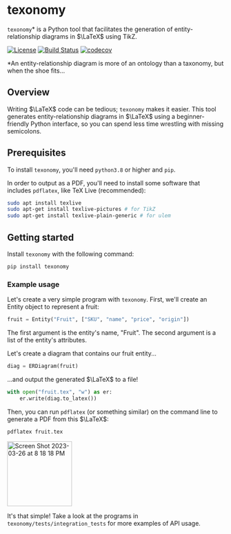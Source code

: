 # texonomy

`texonomy`* is a Python tool that facilitates the generation of
entity-relationship diagrams in $\LaTeX$ using TikZ.

[![License](https://img.shields.io/github/license/basseches/texonomy)](https://github.com/basseches/texonomy)
[![Build Status](https://github.com/basseches/texonomy/workflows/Build%20Status/badge.svg?branch=main)](https://github.com/basseches/texonomy/actions?query=workflow%3A%22Build+Status%22)
[![codecov](https://codecov.io/gh/basseches/texonomy/branch/main/graph/badge.svg)](https://codecov.io/gh/basseches/texonomy)

*An entity-relationship diagram is more of an ontology than a taxonomy, but
when the shoe fits...

## Overview

Writing $\LaTeX$ code can be tedious; `texonomy` makes it easier. This tool
generates entity-relationship diagrams in $\LaTeX$ using a beginner-friendly
Python interface, so you can spend less time wrestling with missing semicolons.

## Prerequisites

To install `texonomy`, you'll need `python3.8` or higher and `pip`.

In order to output as a PDF, you'll need to install some software that includes
`pdflatex`, like TeX Live (recommended):

```sh
sudo apt install texlive
sudo apt-get install texlive-pictures # for TikZ
sudo apt-get install texlive-plain-generic # for ulem
```

## Getting started

Install `texonomy` with the following command:

```sh
pip install texonomy
```

### Example usage

Let's create a very simple program with `texonomy`. First, we'll create
an Entity object to represent a fruit:

```py
fruit = Entity("Fruit", ["SKU", "name", "price", "origin"])
```

The first argument is the entity's name, "Fruit". The second argument is a
list of the entity's attributes.

Let's create a diagram that contains our fruit entity...

```py
diag = ERDiagram(fruit)
```

...and output the generated $\LaTeX$ to a file!

```py
with open("fruit.tex", "w") as er:
    er.write(diag.to_latex())
```

Then, you can run `pdflatex` (or something similar) on the command line to
generate a PDF from this $\LaTeX$:

```sh
pdflatex fruit.tex
```

<img width="150" alt="Screen Shot 2023-03-26 at 8 18 18 PM" src="https://user-images.githubusercontent.com/59753614/227814129-0fa23181-eb29-44a7-b2de-3028484a1396.png">

It's that simple! Take a look at the programs in `texonomy/tests/integration_tests`
for more examples of API usage.
